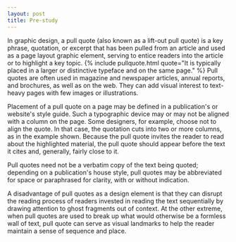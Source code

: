 ```yaml
---
layout: post
title: Pre-study
---
```


In graphic design, a pull quote (also known as a lift-out pull quote) is a key phrase, quotation, or excerpt that has been pulled from an article and used as a page layout graphic element, serving to entice readers into the article or to highlight a key topic. {% include pullquote.html quote="It is typically placed in a larger or distinctive typeface and on the same page." %} Pull quotes are often used in magazine and newspaper articles, annual reports, and brochures, as well as on the web. They can add visual interest to text-heavy pages with few images or illustrations.

Placement of a pull quote on a page may be defined in a publication's or website's style guide. Such a typographic device may or may not be aligned with a column on the page. Some designers, for example, choose not to align the quote. In that case, the quotation cuts into two or more columns, as in the example shown. Because the pull quote invites the reader to read about the highlighted material, the pull quote should appear before the text it cites and, generally, fairly close to it.

Pull quotes need not be a verbatim copy of the text being quoted; depending on a publication's house style, pull quotes may be abbreviated for space or paraphrased for clarity, with or without indication.

A disadvantage of pull quotes as a design element is that they can disrupt the reading process of readers invested in reading the text sequentially by drawing attention to ghost fragments out of context. At the other extreme, when pull quotes are used to break up what would otherwise be a formless wall of text, pull quote can serve as visual landmarks to help the reader maintain a sense of sequence and place.
